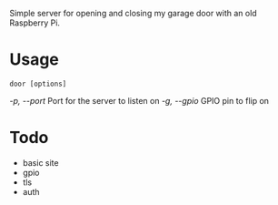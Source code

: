 Simple server for opening and closing my garage door with an old Raspberry Pi.

# Usage

`door [options]`

*-p, --port* Port for the server to listen on
*-g, --gpio* GPIO pin to flip on

# Todo

- basic site
- gpio
- tls
- auth
